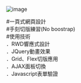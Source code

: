 ![image](https://github.com/gn00667340/single-page-web/blob/gh-pages/images/singlepage.gif)

#一頁式網頁設計  
#手刻切版練習(No boostrap)  
#使用技術   
．RWD響應式設計  
．JQuery動畫效果  
．Grid、Flex切版應用  
．AJAX面板切換  
．Javascript表單驗證  

